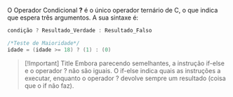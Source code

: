O Operador Condicional **?** é o único operador ternário de C, o que indica que espera três argumentos. A sua sintaxe é:

```C
condição ? Resultado_Verdade : Resultado_Falso

/*Teste de Maioridade*/
idade = (idade >= 18) ? (1) : (0)
```


> [!Important] Title
> Embora parecendo semelhantes, a instrução if-else e o operador ? não são iguais. O if-else indica quais as instruções a executar, enquanto o operador ? devolve sempre um resultado (coisa que o if não faz).
